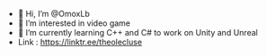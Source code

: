 - 👋 Hi, I’m @OmoxLb
- 👀 I’m interested in video game
- 🌱 I’m currently learning C++ and C# to work on Unity and Unreal
- Link : https://linktr.ee/theolecluse

<!---
OmoxLb/OmoxLb is a ✨ special ✨ repository because its `README.md` (this file) appears on your GitHub profile.
You can click the Preview link to take a look at your changes.
--->
